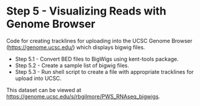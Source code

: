 # Step 5 - Visualizing Reads with Genome Browser #
Code for creating tracklines for uploading into the UCSC Genome Browser (https://genome.ucsc.edu/) which displays bigwig files.
- Step 5.1 - Convert BED files to BigWigs using kent-tools package.
- Step 5.2 - Create a sample list of bigwig files.
- Step 5.3 - Run shell script to create a file with appropriate tracklines for upload into UCSC.

This dataset can be viewed at https://genome.ucsc.edu/s/rbgilmore/PWS_RNAseq_bigwigs.
